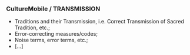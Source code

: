 ### CultureMobile / TRANSMISSION
* Traditions and their Transmission, i.e. Correct Transmission of Sacred Tradition, etc.;
* Error-correcting measures/codes;
* Noise terms, error terms, etc.;
* [...]
